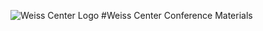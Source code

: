 ![Weiss Center Logo](https://github.com/WeissCenter/nac/assets/138719250/aca1cce6-3f1e-40f4-a43f-b941fa674d84)
#Weiss Center Conference Materials
